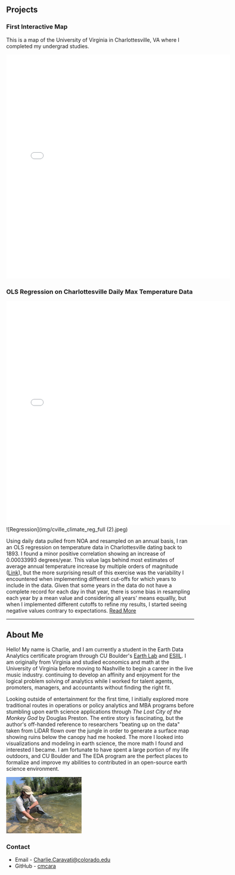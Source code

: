 
## Projects ##

### First Interactive Map ###
This is a map of the University of Virginia in Charlottesville, VA where I completed my undergrad studies.

<embed type="text/html" src="img/uva.html" width="600" height="600">

### OLS Regression on Charlottesville Daily Max Temperature Data ###
<embed type="text/html" src="img/cville_int_plot (3).html" width="600" height="600"> ![Regression](img/cville_climate_reg_full (2).jpeg)
  
Using daily data pulled from NOA and resampled on an annual basis, I ran an OLS regression on temperature data in Charlottesville dating back to 1893. I found a minor positive correlation showing an increase of 0.00033993 degrees/year. This value lags behind most estimates of average annual temperature increase by multiple orders of magnitude ([Link](https://www.climate.gov/news-features/understanding-climate/climate-change-global-temperature)), but the more surprising result of this exercise was the variability I encountered when implementing different cut-offs for which years to include in the data. Given that some years in the data do not have a complete record for each day in that year, there is some bias in resampling each year by a mean value and considering all years' means equallly, but when I implemented different cutoffs to refine my results, I started seeing negative values contrary to expectations. [Read More](projects/cville_regression_project.html)

----------

## About Me ##
Hello! My name is Charlie, and I am currently a student in the Earth Data Analytics certificate program through CU Boulder's [Earth Lab](https://earthlab.colorado.edu/) and [ESIIL](https://esiil.org/). I am originally from Virginia and studied economics and math at the University of Virginia before moving to Nashville to begin a career in the live music industry. continuing to develop an affinity and enjoyment for the logical problem solving of analytics while I worked for talent agents, promoters, managers, and accountants without finding the right fit. 
  
Looking outside of entertainment for the first time, I initially explored more traditional routes in operations or policy analytics and MBA programs before stumbling upon earth science applications through *The Lost City of the Monkey God* by Douglas Preston. The entire story is fascinating, but the author's off-handed reference to researchers "beating up on the data" taken from LiDAR flown over the jungle in order to generate a surface map showing ruins below the canopy had me hooked. The more I looked into visualizations and modeling in earth science, the more math I found and interested I became. I am fortunate to have spent a large portion of my life outdoors, and CU Boulder and The EDA program are the perfect places to formalize and improve my  abilities to contributed in an open-source earth science environment.

<img 
  src="/img/Fish Picture.png" 
  alt="Test image of me holding a fish" 
  width="40%">
  
### Contact ###
* Email - <Charlie.Caravati@colorado.edu>
* GitHub - [cmcara](https://github.com/cmcara)

